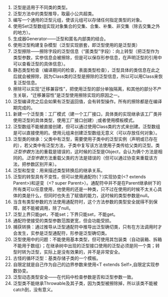 1. 泛型是适用于不同类的类型。
2. 泛型方法中的类型推导，取最小公共超类。
3. 编写一个通用的泛型元组，使该元组可以存储任何指定类型的对象。
4. 使用Set泛型数组实现对象集合的交集、合集、补集、非交集（除去交集之外的地方）。
5. 生成器Generator——泛型和匿名内部类的结合。
6. 使用泛型构建复杂模型（泛型实现嵌套，即泛型使用的是泛型类）
7. 泛型擦除——擦除字段的泛型信息（“匿类型”字段）：向上转型（把泛型作为类型参数，实参信息会被擦除，但是可以保存形参信息，在声明泛型的引用中可以查看泛型的具体信息）。
8. 静态类型检查（编译期间的检查，表面类型检查），泛型具体的类信息在此之后就会被擦除，因为Class类的泛型是擦除的泛型信息，所以可以用Class来恢复泛型信息。
9. 擦除可以实现“迁移兼容性”，把使用泛型的部分单独隔离，和其他的部分不产生关联，“迁移兼容性”是泛型使用擦除实现的原因之一。
10. 泛型编译完之后会如果有泛型返回值，会有转型操作。所有的擦除都是在编译期完成的。
11. 新建一个泛型类：工厂模式（建一个工厂接口，具体类的实现继承该工厂类并使用泛型的具体类型，使用工厂接口创建）;或者使用模板模式。
12. 泛型数组不能被直接创建，但可以通过使用Class类的方式来创建。泛型数组是可以直接使用的。使用元组来创建泛型数组无意义（可以存放任何对象）。
13. 泛型类的继承：父类中有泛型，需要使用子类中的泛型实例（声明或已存在的），若父类中有泛型方法，子类中复写该方法使用子类传给父类的泛型。类*泛型参数*方法的重载是错误的，这时候的泛型是Object，会认为俩个方法是相同的。*泛型参数*方法重载父类的方法是错误的（但可以通过协变来重载该方法，把参数区别开来）。
14. 泛型和型变：用来描述类型转换后的继承关系。
15. 泛型的转型具有不变性，但可以使用通配符(？)实现协变(<? extends Parent>)和逆变（<? super Parent>）。通配符中并不是在Parent继承树下的所有类可以任意使用，他使用的还是一种类，只不过在使用的时候不太关心具体的类是什么，但同时也失去了赋值的能力，这时候的类型参数是null。
16. 当含有类型参数的方法使用通配符时，这个方法参数的类型安全就得不到保障，就不能被调用，除了null。
17. 泛型上界只能get，不能set；下界只能set，不能get。
18. 通配符使接受的类型参数范围更宽，但会功能受损。
19. 捕获转换：通过推导从泛型通配符中推导出泛型确切类，只有在方法调用时才会发生，实参是泛型通配符，形参是泛型确切类。
20. 泛型使用中的问题：不能使用基本类型，但可使用其包装类（自动装箱、拆箱不能用于数组）；在继承树中出现的泛型接口使用的泛型必须是同一个类；转型时转为泛型，实际上是没有效果的，并不是非常安全。
21. 古怪的循环泛型：基类存储子类的一个模板。
22. 自限定就是自己作为自己的边界参数来使用<T extends Self<T>>,自限定实现参数协变。
23. 泛型动态类型安全——在代码中检查参数是否和泛型参数一致。
24. 泛型类不能继承Throwable及其子类，因为类型被擦除掉，所以该类不能被catch到，没有意义。